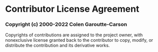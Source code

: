 # Contributor License Agreement

### Copyright (c) 2000-2022 Colen Garoutte-Carson

Copyrights of contributions are assigned to the project owner, with nonexclusive license granted back to the contributor to copy, modify, or distribute the contribution and its derivative works.
 